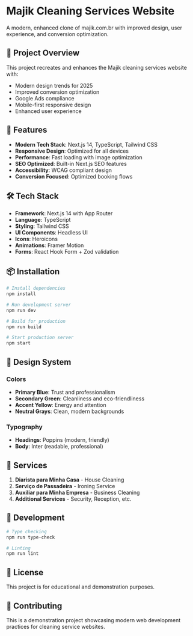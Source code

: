 # Majik Cleaning Services Website

A modern, enhanced clone of majik.com.br with improved design, user experience, and conversion optimization.

## 🎯 Project Overview

This project recreates and enhances the Majik cleaning services website with:
- Modern design trends for 2025
- Improved conversion optimization
- Google Ads compliance
- Mobile-first responsive design
- Enhanced user experience

## 🚀 Features

- **Modern Tech Stack**: Next.js 14, TypeScript, Tailwind CSS
- **Responsive Design**: Optimized for all devices
- **Performance**: Fast loading with image optimization
- **SEO Optimized**: Built-in Next.js SEO features
- **Accessibility**: WCAG compliant design
- **Conversion Focused**: Optimized booking flows

## 🛠️ Tech Stack

- **Framework**: Next.js 14 with App Router
- **Language**: TypeScript
- **Styling**: Tailwind CSS
- **UI Components**: Headless UI
- **Icons**: Heroicons
- **Animations**: Framer Motion
- **Forms**: React Hook Form + Zod validation

## 📦 Installation

```bash
# Install dependencies
npm install

# Run development server
npm run dev

# Build for production
npm run build

# Start production server
npm start
```

## 🎨 Design System

### Colors
- **Primary Blue**: Trust and professionalism
- **Secondary Green**: Cleanliness and eco-friendliness  
- **Accent Yellow**: Energy and attention
- **Neutral Grays**: Clean, modern backgrounds

### Typography
- **Headings**: Poppins (modern, friendly)
- **Body**: Inter (readable, professional)

## 📱 Services

1. **Diarista para Minha Casa** - House Cleaning
2. **Serviço de Passadeira** - Ironing Service
3. **Auxiliar para Minha Empresa** - Business Cleaning
4. **Additional Services** - Security, Reception, etc.

## 🔧 Development

```bash
# Type checking
npm run type-check

# Linting
npm run lint
```

## 📄 License

This project is for educational and demonstration purposes.

## 🤝 Contributing

This is a demonstration project showcasing modern web development practices for cleaning service websites.
